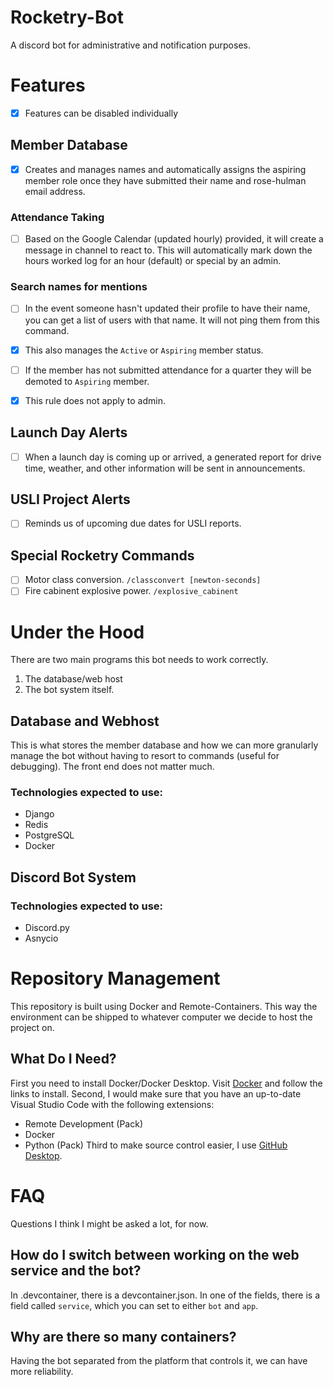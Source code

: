 # Rocketry-Bot
 A discord bot for administrative and notification purposes.

# Features
- [x] Features can be disabled individually
## Member Database
- [x] Creates and manages names and automatically assigns the aspiring member role once they have submitted their name and rose-hulman email address.

### Attendance Taking

- [ ] Based on the Google Calendar (updated hourly) provided, it will create a message in channel to react to.
This will automatically mark down the hours worked log for an hour (default) or special by an admin.

### Search names for mentions
- [ ] In the event someone hasn't updated their profile to have their name, you can get a list of users with that name. It will not ping them from this command.

- [x] This also manages the `Active` or `Aspiring` member status. 
- [ ] If the member has not submitted attendance for a quarter they will be demoted to `Aspiring` member.
- [x] This rule does not apply to admin.

## Launch Day Alerts
- [ ] When a launch day is coming up or arrived, a generated report for drive time, weather, and other information will be sent in announcements. 

## USLI Project Alerts
- [ ] Reminds us of upcoming due dates for USLI reports.

## Special Rocketry Commands
 - [ ] Motor class conversion. `/classconvert [newton-seconds]`
 - [ ] Fire cabinent explosive power. `/explosive_cabinent`
 
# Under the Hood
There are two main programs this bot needs to work correctly.
1. The database/web host
2. The bot system itself.

## Database and Webhost
This is what stores the member database and how we can more granularly manage the bot without having to resort to commands (useful for debugging). The front end does not matter much.

### Technologies expected to use:
* Django
* Redis
* PostgreSQL
* Docker

## Discord Bot System

### Technologies expected to use:
* Discord.py
* Asnycio

# Repository Management
This repository is built using Docker and Remote-Containers. This way the environment can be shipped to whatever computer we decide to host the project on.
## What Do I Need?
First you need to install Docker/Docker Desktop. Visit [Docker](https://www.docker.com/products/docker-desktop/) and follow the links to install.
Second, I would make sure that you have an up-to-date Visual Studio Code with the following extensions:
 - Remote Development (Pack)
 - Docker
 - Python (Pack)
Third to make source control easier, I use [GitHub Desktop](https://desktop.github.com/).

# FAQ
Questions I think I might be asked a lot, for now.
## How do I switch between working on the web service and the bot?
In .devcontainer, there is a devcontainer.json. In one of the fields, there is a field called `service`, which you can set to either `bot` and `app`.
## Why are there so many containers?
Having the bot separated from the platform that controls it, we can have more reliability. 
